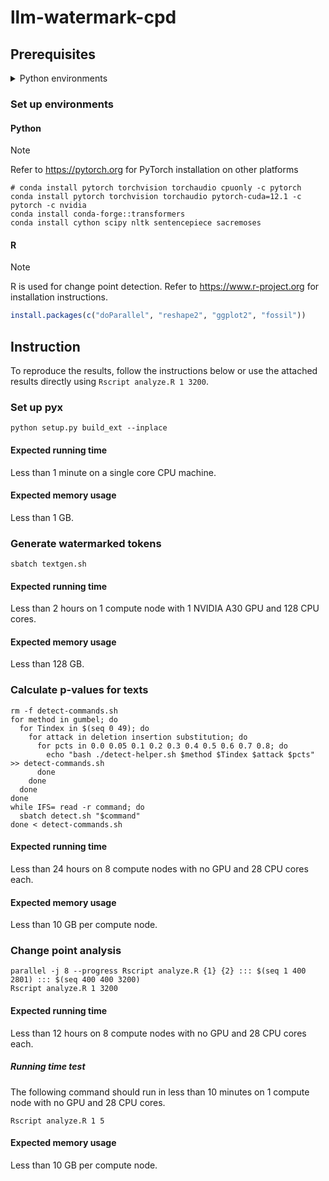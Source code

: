 # llm-watermark-cpd

## Prerequisites

<details closed>
<summary>Python environments</summary>

-   Cython==3.0.10
-   datasets==2.19.1
-   huggingface_hub==0.23.0
-   nltk==3.8.1
-   numpy==1.26.4
-   sacremoses==0.0.53
-   scipy==1.13.0
-   sentencepiece==0.2.0
-   tokenizers==0.19.1
-   torch==2.3.0.post100
-   torchaudio==2.3.0
-   torchvision==0.18.0
-   tqdm==4.66.4
-   transformers==4.40.2

</details>

### Set up environments

#### Python

> [!NOTE]
> Refer to https://pytorch.org for PyTorch installation on other platforms

```shell
# conda install pytorch torchvision torchaudio cpuonly -c pytorch
conda install pytorch torchvision torchaudio pytorch-cuda=12.1 -c pytorch -c nvidia
conda install conda-forge::transformers
conda install cython scipy nltk sentencepiece sacremoses
```

#### R

> [!NOTE]
> R is used for change point detection. Refer to https://www.r-project.org for
> installation instructions.

```r
install.packages(c("doParallel", "reshape2", "ggplot2", "fossil"))
```

## Instruction

To reproduce the results, follow the instructions below or use the attached
results directly using `Rscript analyze.R 1 3200`.

### Set up pyx

```shell
python setup.py build_ext --inplace
```

#### Expected running time

Less than 1 minute on a single core CPU machine.

#### Expected memory usage

Less than 1 GB.

### Generate watermarked tokens

```shell
sbatch textgen.sh
```

#### Expected running time

Less than 2 hours on 1 compute node with 1 NVIDIA A30 GPU and 128 CPU cores.

#### Expected memory usage

Less than 128 GB.

### Calculate p-values for texts

```shell
rm -f detect-commands.sh
for method in gumbel; do
  for Tindex in $(seq 0 49); do
    for attack in deletion insertion substitution; do
      for pcts in 0.0 0.05 0.1 0.2 0.3 0.4 0.5 0.6 0.7 0.8; do
        echo "bash ./detect-helper.sh $method $Tindex $attack $pcts" >> detect-commands.sh
      done
    done
  done
done
while IFS= read -r command; do
  sbatch detect.sh "$command"
done < detect-commands.sh
```

#### Expected running time

Less than 24 hours on 8 compute nodes with no GPU and 28 CPU cores each.

#### Expected memory usage

Less than 10 GB per compute node.

### Change point analysis

```shell
parallel -j 8 --progress Rscript analyze.R {1} {2} ::: $(seq 1 400 2801) ::: $(seq 400 400 3200)
Rscript analyze.R 1 3200
```

#### Expected running time

Less than 12 hours on 8 compute nodes with no GPU and 28 CPU cores each.

##### Running time test

The following command should run in less than 10 minutes on 1 compute node
with no GPU and 28 CPU cores.

```shell
Rscript analyze.R 1 5
```

#### Expected memory usage

Less than 10 GB per compute node.
